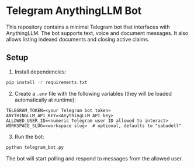 # Telegram AnythingLLM Bot

This repository contains a minimal Telegram bot that interfaces with AnythingLLM. The bot supports text, voice and document messages. It also allows listing indexed documents and closing active claims.

## Setup

1. Install dependencies:

```bash
pip install -r requirements.txt
```

2. Create a `.env` file with the following variables (they will be loaded automatically at runtime):

```
TELEGRAM_TOKEN=<your Telegram bot token>
ANYTHINGLLM_API_KEY=<AnythingLLM API key>
ALLOWED_USER_ID=<numeric Telegram user ID allowed to interact>
WORKSPACE_SLUG=<workspace slug>  # optional, defaults to "sabadell"
```

3. Run the bot:

```bash
python telegram_bot.py
```

The bot will start polling and respond to messages from the allowed user.
